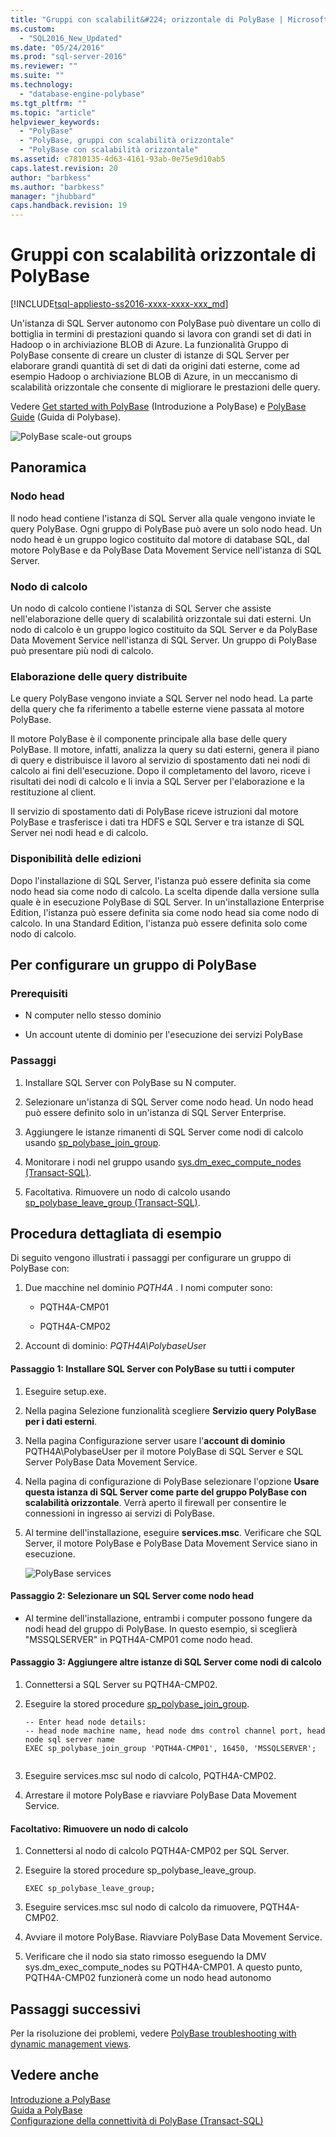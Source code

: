 ```yaml
---
title: "Gruppi con scalabilit&#224; orizzontale di PolyBase | Microsoft Docs"
ms.custom: 
  - "SQL2016_New_Updated"
ms.date: "05/24/2016"
ms.prod: "sql-server-2016"
ms.reviewer: ""
ms.suite: ""
ms.technology: 
  - "database-engine-polybase"
ms.tgt_pltfrm: ""
ms.topic: "article"
helpviewer_keywords: 
  - "PolyBase"
  - "PolyBase, gruppi con scalabilità orizzontale"
  - "PolyBase con scalabilità orizzontale"
ms.assetid: c7810135-4d63-4161-93ab-0e75e9d10ab5
caps.latest.revision: 20
author: "barbkess"
ms.author: "barbkess"
manager: "jhubbard"
caps.handback.revision: 19
---
```

# Gruppi con scalabilit&#224; orizzontale di PolyBase
[!INCLUDE[tsql-appliesto-ss2016-xxxx-xxxx-xxx_md](../../includes/tsql-appliesto-ss2016-xxxx-xxxx-xxx-md.md)]

  Un'istanza di SQL Server autonomo con PolyBase può diventare un collo di bottiglia in termini di prestazioni quando si lavora con grandi set di dati in Hadoop o in archiviazione BLOB di Azure. La funzionalità Gruppo di PolyBase consente di creare un cluster di istanze di SQL Server per elaborare grandi quantità di set di dati da origini dati esterne, come ad esempio Hadoop o archiviazione BLOB di Azure, in un meccanismo di scalabilità orizzontale che consente di migliorare le prestazioni delle query.  
  
 Vedere [Get started with PolyBase](../../relational-databases/polybase/get-started-with-polybase.md) (Introduzione a PolyBase) e [PolyBase Guide](../../relational-databases/polybase/polybase-guide.md) (Guida di Polybase).  
  
 ![PolyBase scale-out groups](../../relational-databases/polybase/media/polybase-scale-out-groups.png "PolyBase scale-out groups")  
  
## Panoramica  
  
### Nodo head  
 Il nodo head contiene l'istanza di SQL Server alla quale vengono inviate le query PolyBase. Ogni gruppo di PolyBase può avere un solo nodo head. Un nodo head è un gruppo logico costituito dal motore di database SQL, dal motore PolyBase e da PolyBase Data Movement Service nell'istanza di SQL Server.  
  
### Nodo di calcolo  
 Un nodo di calcolo contiene l'istanza di SQL Server che assiste nell'elaborazione delle query di scalabilità orizzontale sui dati esterni. Un nodo di calcolo è un gruppo logico costituito da SQL Server e da PolyBase Data Movement Service nell'istanza di SQL Server. Un gruppo di PolyBase può presentare più nodi di calcolo.  
  
### Elaborazione delle query distribuite  
 Le query PolyBase vengono inviate a SQL Server nel nodo head. La parte della query che fa riferimento a tabelle esterne viene passata al motore PolyBase.  
  
 Il motore PolyBase è il componente principale alla base delle query PolyBase. Il motore, infatti, analizza la query su dati esterni, genera il piano di query e distribuisce il lavoro al servizio di spostamento dati nei nodi di calcolo ai fini dell'esecuzione. Dopo il completamento del lavoro, riceve i risultati dei nodi di calcolo e li invia a SQL Server per l'elaborazione e la restituzione al client.  
  
 Il servizio di spostamento dati di PolyBase riceve istruzioni dal motore PolyBase e trasferisce i dati tra HDFS e SQL Server e tra istanze di SQL Server nei nodi head e di calcolo.  
  
### Disponibilità delle edizioni  
 Dopo l'installazione di SQL Server, l'istanza può essere definita sia come nodo head sia come nodo di calcolo.  La scelta dipende dalla versione sulla quale è in esecuzione PolyBase di SQL Server. In un'installazione Enterprise Edition, l'istanza può essere definita sia come nodo head sia come nodo di calcolo. In una Standard Edition, l'istanza può essere definita solo come nodo di calcolo.  
  
## Per configurare un gruppo di PolyBase  
  
### Prerequisiti  
  
-   N computer nello stesso dominio  
  
-   Un account utente di dominio per l'esecuzione dei servizi PolyBase  
  
### Passaggi  
  
1.  Installare SQL Server con PolyBase su N computer.  
  
2.  Selezionare un'istanza di SQL Server come nodo head. Un nodo head può essere definito solo in un'istanza di SQL Server Enterprise.  
  
3.  Aggiungere le istanze rimanenti di SQL Server come nodi di calcolo usando [sp_polybase_join_group](../Topic/sp_polybase_join_group.md).  
  
4.  Monitorare i nodi nel gruppo usando [sys.dm_exec_compute_nodes &#40;Transact-SQL&#41;](../../relational-databases/system-dynamic-management-views/sys-dm-exec-compute-nodes-transact-sql.md).  
  
5.  Facoltativa. Rimuovere un nodo di calcolo usando [sp_polybase_leave_group &#40;Transact-SQL&#41;](../Topic/sp_polybase_leave_group%20\(Transact-SQL\).md).  
  
## Procedura dettagliata di esempio  
 Di seguito vengono illustrati i passaggi per configurare un gruppo di PolyBase con:  
  
1.  Due macchine nel dominio *PQTH4A* . I nomi computer sono:  
  
    -   PQTH4A-CMP01  
  
    -   PQTH4A-CMP02  
  
2.  Account di dominio: *PQTH4A\PolybaseUse*r  
  
#### Passaggio 1: Installare SQL Server con PolyBase su tutti i computer  
  
1.  Eseguire setup.exe.  
  
2.  Nella pagina Selezione funzionalità scegliere **Servizio query PolyBase per i dati esterni**.  
  
3.  Nella pagina Configurazione server usare l'**account di dominio** PQTH4A\PolybaseUser per il motore PolyBase di SQL Server e SQL Server PolyBase Data Movement Service.  
  
4.  Nella pagina di configurazione di PolyBase selezionare l'opzione **Usare questa istanza di SQL Server come parte del gruppo PolyBase con scalabilità orizzontale**. Verrà aperto il firewall per consentire le connessioni in ingresso ai servizi di PolyBase.  
  
5.  Al termine dell'installazione, eseguire **services.msc**. Verificare che SQL Server, il motore PolyBase e PolyBase Data Movement Service siano in esecuzione.  
  
     ![PolyBase services](../../relational-databases/polybase/media/polybase-services.png "PolyBase services")  
  
#### Passaggio 2: Selezionare un SQL Server come nodo head  
  
-   Al termine dell'installazione, entrambi i computer possono fungere da nodi head del gruppo di PolyBase. In questo esempio, si sceglierà "MSSQLSERVER" in PQTH4A-CMP01 come nodo head.  
  
#### Passaggio 3: Aggiungere altre istanze di SQL Server come nodi di calcolo  
  
1.  Connettersi a SQL Server su PQTH4A-CMP02.  
  
2.  Eseguire la stored procedure [sp_polybase_join_group](../Topic/sp_polybase_join_group.md).  
  
    ```  
    -- Enter head node details:   
    -- head node machine name, head node dms control channel port, head node sql server name  
    EXEC sp_polybase_join_group 'PQTH4A-CMP01', 16450, 'MSSQLSERVER';  
  
    ```  
  
3.  Eseguire services.msc sul nodo di calcolo, PQTH4A-CMP02.  
  
4.  Arrestare il motore PolyBase e riavviare PolyBase Data Movement Service.  
  
#### Facoltativo: Rimuovere un nodo di calcolo  
  
1.  Connettersi al nodo di calcolo PQTH4A-CMP02 per SQL Server.  
  
2.  Eseguire la stored procedure sp_polybase_leave_group.  
  
    ```  
    EXEC sp_polybase_leave_group;  
    ```  
  
3.  Eseguire services.msc sul nodo di calcolo da rimuovere, PQTH4A-CMP02.  
  
4.  Avviare il motore PolyBase. Riavviare PolyBase Data Movement Service.  
  
5.  Verificare che il nodo sia stato rimosso eseguendo la DMV sys.dm_exec_compute_nodes su PQTH4A-CMP01. A questo punto, PQTH4A-CMP02 funzionerà come un nodo head autonomo  
  
## Passaggi successivi  
 Per la risoluzione dei problemi, vedere [PolyBase troubleshooting with dynamic management views](../Topic/PolyBase%20troubleshooting%20with%20dynamic%20management%20views.md).  
  
## Vedere anche  
 [Introduzione a PolyBase](../../relational-databases/polybase/get-started-with-polybase.md)   
 [Guida a PolyBase](../../relational-databases/polybase/polybase-guide.md)   
 [Configurazione della connettività di PolyBase &#40;Transact-SQL&#41;](../../database-engine/configure-windows/polybase-connectivity-configuration-transact-sql.md)  
  
  